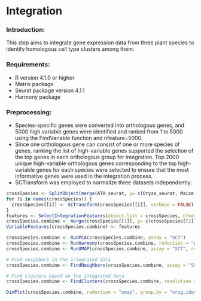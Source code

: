 # Integration

### Introduction:
This step aims to integrate gene expression data from three plant species to identify homologous cell type clusters among them.

### Requirements:
* R version 4.1.0 or higher </br>
* Matrix package </br>
* Seurat package version 4.1.1 </br>
* Harmony package

### Preprocessing:
* Species-specific genes were converted into orthologous genes, and 5000 high variable genes were identified and ranked from 1 to 5000 using the FindVariable function and nfeature=5000. </br> 
* Since one orthologous gene can consist of one or more species of genes, ranking the list of high-variable genes supported the selection of the top genes in each orthologous group for integration. Top 2000 unique high-variable orthologous genes corresponding to the top high-variable genes for each species were selected to ensure that the most informative genes were used in the integration process. 
* SCTransform was employed to normalize three datasets independently:
```R
crossSpecies <- SplitObject(merge(ATH_seurat, y= c(Oryza_seurat, Maize_seurat)) , split.by = "orig.ident")
for (i in names(crossSpecies)) {
  crossSpecies[[i]] <- SCTransform(crossSpecies[[i]], verbose = FALSE)
}
features <- SelectIntegrationFeatures(object.list = crossSpecies, nfeatures = 10000)
crossSpecies.combine <- merge(crossSpecies[[1]], y= c(crossSpecies[[2]], crossSpecies[[3]]))
VariableFeatures(crossSpecies.combine) <- features

crossSpecies.combine <- RunPCA(crossSpecies.combine, assay = "SCT")
crossSpecies.combine <- RunHarmony(crossSpecies.combine, reduction = "pca", group.by.vars = "orig.ident", assay.use = "SCT", plot_convergence = TRUE) 
crossSpecies.combine <- RunUMAP(crossSpecies.combine, assay = "SCT", reduction = "harmony", dims = 1:30)

# Find neighbors in the integrated data
crossSpecies.combine <- FindNeighbors(crossSpecies.combine, assay = "SCT", reduction = "harmony", dims = 1:30)

# Find clusters based on the integrated data
crossSpecies.combine <- FindClusters(crossSpecies.combine, resolution = 0.2)

DimPlot(crossSpecies.combine, reduction = "umap", group.by = "orig.ident", cols = c("blue", "green", "orange"))
```
